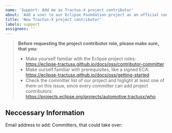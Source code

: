 ```yaml
---
name: 'Support: Add me as Tractus-X project contributor'
about: 'Add a user to our Eclipse Foundation project as an official contributor'
title: 'New Tractus-X project contributor'
labels: support
assignees: ''
---
```


<!-- This issue template is used to request admission to the Eclipse Tractus-X project contributor group -->

> __Before requesting the project contributor role, please make sure, that you:__
>
> - Make yourself familiar with the Eclipse project roles: https://eclipse-tractusx.github.io/docs/oss/contributor-committer
> - Make ourself familiar with prerequisites, like a signed ECA: https://eclipse-tractusx.github.io/docs/oss/getting-started
> - Check the committer list of our project and higlight at least one of them on this issue, since every committer
> can add project contributors: https://projects.eclipse.org/projects/automotive.tractusx/who

## Neccessary Information

Email address to add: <!-- This has to be the email, you use for your Eclipse Foundation account -->
Committers, that could take over: <!-- Highlight committers you already know or any other with their GitHub handle here in the form of @<github-handle> -->

